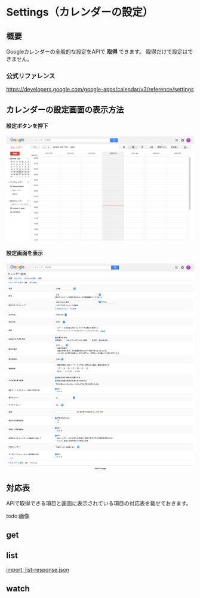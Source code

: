 # Settings（カレンダーの設定）

## 概要
Googleカレンダーの全般的な設定をAPIで **取得** できます。
取得だけで設定はできません。

### 公式リファレンス
https://developers.google.com/google-apps/calendar/v3/reference/settings


## カレンダーの設定画面の表示方法

#### 設定ボタンを押下
![設定ボタンを押下](./img/calendar-settings1-org.png)

#### 設定画面を表示
![設定画面を表示](./img/calendar-settings2-org.png)


## 対応表
APIで取得できる項目と画面に表示されている項目の対応表を載せておきます。

todo:画像


## get


## list

[import, list-response.json](./src/list-response.json)

## watch

